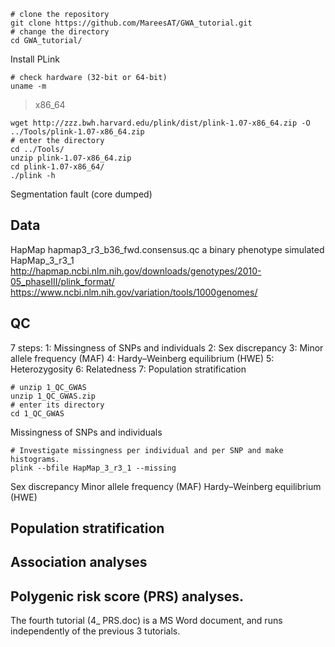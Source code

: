 ```
# clone the repository
git clone https://github.com/MareesAT/GWA_tutorial.git
# change the directory
cd GWA_tutorial/
```
Install PLink
```
# check hardware (32-bit or 64-bit)
uname -m
```
>x86_64
```
wget http://zzz.bwh.harvard.edu/plink/dist/plink-1.07-x86_64.zip -O ../Tools/plink-1.07-x86_64.zip
# enter the directory
cd ../Tools/
unzip plink-1.07-x86_64.zip
cd plink-1.07-x86_64/
./plink -h
```
Segmentation fault (core dumped)
## Data
HapMap
hapmap3_r3_b36_fwd.consensus.qc
a binary phenotype simulated
HapMap_3_r3_1
http://hapmap.ncbi.nlm.nih.gov/downloads/genotypes/2010-05_phaseIII/plink_format/ 
https://www.ncbi.nlm.nih.gov/variation/tools/1000genomes/
## QC
7 steps:
1: Missingness of SNPs and individuals
2: Sex discrepancy
3: Minor allele frequency (MAF)
4: Hardy–Weinberg equilibrium (HWE)
5: Heterozygosity
6: Relatedness
7: Population stratification
```
# unzip 1_QC_GWAS
unzip 1_QC_GWAS.zip 
# enter its directory
cd 1_QC_GWAS
```
Missingness of SNPs and individuals
```
# Investigate missingness per individual and per SNP and make histograms.
plink --bfile HapMap_3_r3_1 --missing
```
Sex discrepancy
Minor allele frequency (MAF)
Hardy–Weinberg equilibrium (HWE)
## Population stratification
## Association analyses
## Polygenic risk score (PRS) analyses.
The fourth tutorial (4_ PRS.doc) is a MS Word document, and runs independently of the previous 3 tutorials.
<!--stackedit_data:
eyJoaXN0b3J5IjpbMzMxOTM3NTEsLTUyMTAyNjY4NCwxMzk1ND
A5MDIzLC01MDkwNTUwNzcsLTE2ODQ1MzI5NTUsLTU1ODg3ODgw
OCwtMzczNDA3NDcsMjA3MDIyNTM4OCwtMTQxMDE2NDIyNCwtNT
c4OTA4MTk1XX0=
-->